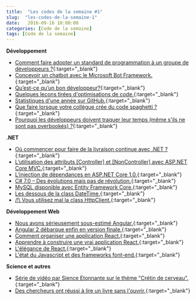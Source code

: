 ```yaml
---
title:  "Les codes de la semaine #1"
slug:  "les-codes-de-la-semaine-1"
date:   2016-09-16 10:00:00
categories: [Code de la semaine]
tags: [Code de la semaine]
---
```


**Développement**

- [Comment faire adopter un standard de programmation à un groupe de développeurs ?](https://blog.ndepend.com/developers-adopt-coding-standards/){:target="_blank"}
- [Concevoir un chatbot avec le Microsoft Bot Framework.](https://ankitbko.github.io/2016/08/ChatBot-using-Microsoft-Bot-Framework-Part-1/){:target="_blank"}
- [Qu’est-ce qu’un bon développeur?](https://medium.com/@miket969/great-developers-3f20dbac8900#.n9vw05v30){:target="_blank"}
- [Quelques leçons tirées d'optimisations de code.](https://frenchcoding.com/2016/09/15/quelques-lecons-tirees-doptimisations-de-code/){:target="_blank"}
- [Statistiques d'une année sur GitHub.](https://octoverse.github.com/){:target="_blank"}
- [Que faire lorsque votre collègue crée du code spaghetti ?](https://blog.ndepend.com/colleague-creates-spaghetti-code/){:target="_blank"}
- [Pourquoi les développeurs doivent traquer leur temps (même s'ils ne sont pas overbookés) ?](https://simpleprogrammer.com/2016/09/14/why-programmers-should-track-their-time/){:target="_blank"}

**.NET**

- [Où commencer pour faire de la livraison continue avec .NET ?](https://dzone.com/articles/continuous-delivery-with-net){:target="_blank"}
- [L’utilisation des attributs [Controller] et [NonController] avec ASP.NET Core MVC.](http://www.strathweb.com/2016/09/controller-and-noncontroller-attributes-in-asp-net-core-mvc/){:target="_blank"}
- [L’injection de dépendances en ASP.NET Core 1.0.](http://www.strathweb.com/2016/09/controller-and-noncontroller-attributes-in-asp-net-core-mvc/){:target="_blank"}
- [C# 7.0 – Des évolutions mais pas de révolution.](http://www.e-naxos.com/Blog/post/C-70-Des-evolutions-mais-pas-de-revolution.aspx){:target="_blank"}
- [MySQL disponible avec Entity Framework Core.](https://docs.efproject.net/en/latest/providers/mysql/index.html){:target="_blank"}
- [Les dessous de la class DateTime.](http://aakinshin.net/en/blog/dotnet/datetime/){:target="_blank"}
- [/!\ Vous utilisez mal la class HttpClient.](http://aspnetmonsters.com/2016/08/2016-08-27-httpclientwrong/){:target="_blank"}

**Développement Web**

- [Nous avons sérieusement sous-estimé Angular.](http://developer.telerik.com/featured/you-have-seriously-underestimated-angular/){:target="_blank"}
- [Angular 2 débarque enfin en version finale.](http://www.nextinpact.com/news/101387-developpement-angular-2-debarque-enfin-en-version-finale.htm){:target="_blank"}
- [Comment organiser une application React.](https://www.smashingmagazine.com/2016/09/how-to-scale-react-applications/){:target="_blank"}
- [Apprendre à construire une vrai application React.](http://academy.plot.ly/?utm_campaign=React%2BNewsletter&utm_medium=web&utm_source=React_Newsletter_43#react){:target="_blank"}
- [L'élégance de React.](https://medium.com/javascript-inside/the-elegance-of-react-ebc21a2dcd19#.2a5j8hy65){:target="_blank"}
- [L'état du Javascript et des frameworks font-end.](https://medium.com/@sachagreif/the-state-of-javascript-front-end-frameworks-1a2d8a61510#.77fm9vgju){:target="_blank"}

**Science et autres**

- [Série de vidéo par Sience Etonnante sur le théme "Crétin de cerveau".](https://www.youtube.com/playlist?list=PLxzM9a5lhAumFRpcigmGY1QLDYxb4-P2B){:target="_blank"}
- [Des chercheurs ont réussi à lire un livre sans l'ouvrir.](http://mashable.france24.com/tech-business/20160912-mit-livre-ferme-optique){:target="_blank"}

